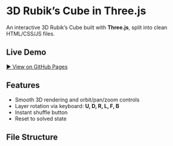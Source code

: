 # 3D Rubik’s Cube in Three.js

An interactive 3D Rubik’s Cube built with **Three.js**, split into clean HTML/CSS/JS files.

## Live Demo
[▶️ View on GitHub Pages](https://ethankotzer.github.io/Rubiks-Cube/)


## Features
- Smooth 3D rendering and orbit/pan/zoom controls
- Layer rotation via keyboard: **U, D, R, L, F, B**
- Instant shuffle button
- Reset to solved state

## File Structure

